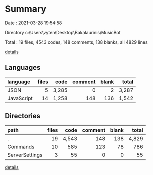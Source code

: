 # Summary

Date : 2021-03-28 19:54:58

Directory c:\Users\vyten\Desktop\Bakalaurinis\MusicBot

Total : 19 files,  4543 codes, 148 comments, 138 blanks, all 4829 lines

[details](details.md)

## Languages
| language | files | code | comment | blank | total |
| :--- | ---: | ---: | ---: | ---: | ---: |
| JSON | 5 | 3,285 | 0 | 2 | 3,287 |
| JavaScript | 14 | 1,258 | 148 | 136 | 1,542 |

## Directories
| path | files | code | comment | blank | total |
| :--- | ---: | ---: | ---: | ---: | ---: |
| . | 19 | 4,543 | 148 | 138 | 4,829 |
| Commands | 10 | 585 | 123 | 78 | 786 |
| ServerSettings | 3 | 55 | 0 | 0 | 55 |

[details](details.md)